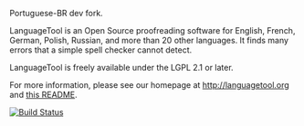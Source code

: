  Portuguese-BR dev fork. 


LanguageTool is an Open Source proofreading software for English, French, German, Polish, Russian,
and more than 20 other languages. It finds many errors that a simple spell checker cannot detect.

LanguageTool is freely available under the LGPL 2.1 or later.

For more information, please see our homepage at http://languagetool.org and [this README](https://raw.githubusercontent.com/languagetool-org/languagetool/master/languagetool-standalone/README.txt).

[![Build Status](https://travis-ci.org/languagetool-org/languagetool.svg?branch=master)](https://travis-ci.org/languagetool-org/languagetool)
